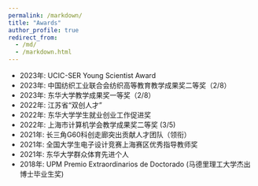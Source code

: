 ```yaml
---
permalink: /markdown/
title: "Awards"
author_profile: true
redirect_from: 
  - /md/
  - /markdown.html
---
```

  * 2023年: UCIC-SER Young Scientist Award
  * 2023年: 中国纺织工业联合会纺织高等教育教学成果奖二等奖（2/8）
  * 2023年: 东华大学教学成果奖一等奖（2/8）
  * 2022年:  江苏省“双创人才”
  * 2022年: 东华大学学生就业创业工作促进奖
  * 2022年: 上海市计算机学会教学成果奖二等奖 (3/5)
  * 2021年: 长三角G60科创走廊突出贡献人才团队（领衔）
  * 2021年: 全国大学生电子设计竞赛上海赛区优秀指导教师奖
  * 2021年: 东华大学群众体育先进个人
  * 2018年:  UPM Premio Extraordinarios de Doctorado (马德里理工大学杰出博士毕业生奖)
     




